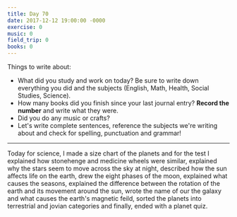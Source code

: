 ```yaml
---
title: Day 70
date: 2017-12-12 19:00:00 -0000
exercise: 0
music: 0
field_trip: 0
books: 0
---
```

Things to write about:

* What did you study and work on today? Be sure to write down everything you did and the subjects (English, Math, Health, Social Studies, Science).
* How many books did you finish since your last journal entry? **Record the number** and write what they were.
* Did you do any music or crafts?
* Let's write complete sentences, reference the subjects we're writing about and check for spelling, punctuation and grammar!

***
Today for science, I made a size chart of the planets and for the test I explained how stonehenge and medicine wheels were similar, explained why the stars seem to move across the sky at night, described how the sun affects life on the earth, drew the eight phases of the moon, explained what causes the seasons, explained the difference between the rotation of the earth and its movement around the sun, wrote the name of our the galaxy and what causes the earth's magnetic feild, sorted the planets into terrestrial and jovian categories and finally, ended with a planet quiz.
